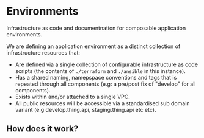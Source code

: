 
# Environments

Infrastructure as code and documentnation for composable application environments.

We are defining an application environment as a distinct collection of infrastructure resources that:
 
- Are defined via a single collection of configurable infrastructure as code scripts (the contents of `./terraform` and `./ansible` in this instance).
- Has a shared naming, namepspace conventions and tags that is repeated through all components (e.g: a pre/post fix of "develop" for all components).
- Exists within and/or attached to a single VPC.
- All public resources will be accessible via a standardised sub domain variant (e.g develop.thing.api, staging.thing.api etc etc).


## How does it work?

